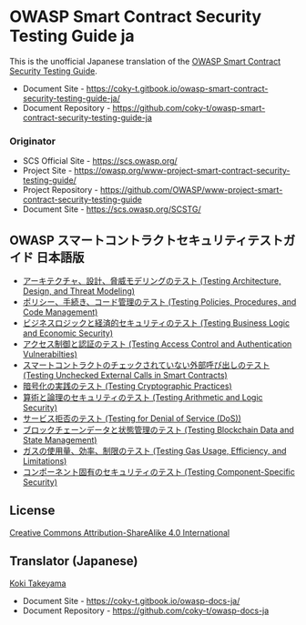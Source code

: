 # OWASP Smart Contract Security Testing Guide ja

This is the unofficial Japanese translation of the [OWASP Smart Contract Security Testing Guide](https://github.com/OWASP/www-project-smart-contract-security-testing-guide).

- Document Site - <https://coky-t.gitbook.io/owasp-smart-contract-security-testing-guide-ja/>
- Document Repository - <https://github.com/coky-t/owasp-smart-contract-security-testing-guide-ja>

### Originator

- SCS Official Site - <https://scs.owasp.org/>
- Project Site - <https://owasp.org/www-project-smart-contract-security-testing-guide/>
- Project Repository - <https://github.com/OWASP/www-project-smart-contract-security-testing-guide>
- Document Site - <https://scs.owasp.org/SCSTG/>

## OWASP スマートコントラクトセキュリティテストガイド 日本語版

- [アーキテクチャ、設計、脅威モデリングのテスト (Testing Architecture, Design, and Threat Modeling)](Document/Document/0x05-Architecture-Design-and-Threat-Modeling.md)
- [ポリシー、手続き、コード管理のテスト (Testing Policies, Procedures, and Code Management)](Document/Document/0x06-Policies-Procedures-and-Code-Management.md)
- [ビジネスロジックと経済的セキュリティのテスト (Testing Business Logic and Economic Security)](Document/Document/0x07-Business-Logic-and-Economic-Security.md)
- [アクセス制御と認証のテスト (Testing Access Control and Authentication Vulnerabilties)](Document/Document/0x08-Access-Control-and-Authentication.md)
- [スマートコントラクトのチェックされていない外部呼び出しのテスト (Testing Unchecked External Calls in Smart Contracts)](Document/Document/0x09-Secure-Interactions-and-Communications.md)
- [暗号化の実践のテスト (Testing Cryptographic Practices)](Document/Document/0x10-Cryptographic-Practices.md)
- [算術と論理のセキュリティのテスト (Testing Arithmetic and Logic Security)](Document/Document/0x11-Arithmetic-and-Logic-Security.md)
- [サービス拒否のテスト (Testing for Denial of Service (DoS))](Document/Document/0x12-Denial-of-Service.md)
- [ブロックチェーンデータと状態管理のテスト (Testing Blockchain Data and State Management)](Document/Document/0x13-Blockchain-Data-and-State-Management.md)
- [ガスの使用量、効率、制限のテスト (Testing Gas Usage, Efficiency, and Limitations)](Document/Document/0x14-Gas-Usage-Efficiency-and-Limitations.md)
- [コンポーネント固有のセキュリティのテスト (Testing Component-Specific Security)](Document/Document/0x15-Component-Specific-Security.md)

## License

[Creative Commons Attribution-ShareAlike 4.0 International](https://creativecommons.org/licenses/by-sa/4.0/)

## Translator (Japanese)

[Koki Takeyama](https://github.com/coky-t)

- Document Site - <https://coky-t.gitbook.io/owasp-docs-ja/>
- Document Repository - <https://github.com/coky-t/owasp-docs-ja>
